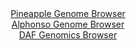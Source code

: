 <div id="Pineapple_Genome_Browser" align="center">
  <a href="https://igv.org/app/?sessionURL=blob:zZJRb9owFIX_iyWqTQqJnUDSREITMFg7Bu1KgY2qikziBFPHzmwnKUX893nVpr2sUnnYNMkP9tW17znH3wHURCoqOIiAa6OujRCwgNqKZo6LkpEZLogCUYaZIhaQJCOS8ISA6AAyrDRe3HwyN7dalypyHKrLdoF5Lmzl2bjAT4LjRtmJKJyhYAxvhMRaSOUMJK6FQ_O63ZANLkvbzPbsrpNijR3Myq3gSjgl4XncmPfiX6U4J1wUJC4qpumzgNjoMRpTO8Pv.qt5P0mIUhOyv0x7_cllf.mNFusP_nC9uLpYLfzV2ZzmHOtKkt6y2VC5DK4ZSsbdljuoWu74elBPvQu.G4wfWt77s9FjSSVRPRSgc8_3QxSYcChPyeP_5NsseqL326_TobE8WmbsijSzHRkPys402XvDy0n_BedHCzCRVIYGkGxlECFoedC3uq7f_rFF5xaEoclHCgqiu3sLaImTB9N.dwB6XxpmgCLfqmd8LCBkSiSI2iGEAQpDt9sJOjAM0dE6gEqyvxfueHETBtDtu64fZ5RpA3QaK14qG3Nu10lm508npqluduVs7evqIfmYTnk4QbtCZvuOGsMXKTKjnz_QGH2Non_C3WuE2HpzKmzXcoG2dHqLHqsrHbrb3RfawM9oMpv_GbVzY_a0aDIhC6xNv6mY40_aaiwp5toUaqrohjKq9yuTomhAhFzPQAsSwYShEMh88wZa0EJd.PY3nN7x_vgd">Pineapple Genome Browser</a>
</div>
<div id="Alphonso_Genome_Browser" align="center">
  <a href="https://igv.org/app/?sessionURL=blob:zZNdb5swFIb_i6VWm0QAQ0ICUjXRz_VbTUrSUlXIgAF3xqa2ISVR_nvdatNuOqm52DTJFz5Hxz7vef14DTosJOEMBMAx4ciEEBhAVnw5Q3VD8RWqsQRBgajEBhC4wAKzDINgDQokFYqmF_pkpVQjA8siqhnUiJXclK6JarTiDC2lmfHaOuCUopQLpLiQ1r5AHbdI2Q2WOEVNY.rerjmycqSQhWhTcSa51WBWJkt9X_IrlZSY8RondUsVeReQaD1aY24W6Fu4mIVZhqU8x_1pvheen4Zz9yiKT7yDOLr.voi8xe6MlAypVuC9p6ibtDvOsfMST9Ps8opeTnU0PQmXs1bYkx33cPfopSECyz04hhPX8ya.r80hLMcv_9PcepEtZ8_mZ08q5as4iuQ9dKYrVM3ZRdbfnt1_MLdv22BjAMqzVrMAskqMA2gbru0ZI8cbvG3hxLDtN3cEJyB4eDSAEij7ocsf1kD1jSYGSPzcvsNjAC5yLEAw0DePoe87o.F4aPs.3Bhr0Ar696w9jqb.2HZCx_GSglClcc4TyRppIsbMLivMcrWll4dhUU1GZLjj7Mf7_Z0bV8PZ9cXpXf9MbsoP3Xz7Yrr5.wPqUT.j6Z9w9xkhpkq3he0pvj0jqp6v8mevnsP09iim_ZWvP9swvfmjQduZU3BRI6XrdUaHP4nrkCCIKZ3oiCQpoUT1C.0jX4IAOq4GF2Scck0iEGX6xTZsA47sr78BdTePm1c-">Alphonso Genome Browser</a>
</div>


<div id="DAF_Genomics_Browser" align="center">
  <a href="https://igv.org/app/?sessionURL=blob:tZF9a9swEMa_iyD9y3b8FrsyhOFlSZumW2kzN9BSwtU.26Ky5Ury0i7ku1d4HYO9MAYdnITE3el5dL89.YJSMdGShPiON3E8j1hE1WK3hqbj.AkaVCQpgSu0iMQSJbY5kmRPSlAasqtz01lr3alkPC6gtCtsRcNy5ajAgc5Wotc1mlLbd6CBr6KFnXJy0ZhiDWPgXS1aJcaQ56iU7Y47bKvtDsz2PbcdnsRt03PNBtWtMWGMFU4Jxi1rC3z6i5H_oGyCvUs363ToX.Hzspimq2V6Hcyzm5NodpNdnG6yaHO0ZlULupc4XV8uL9nJ7GHkL0wAn_BZV51_pObiUld83o2CD0fzp45JVFMv9o6DKKI0IAeLcJH3BgTJa.klXmjF_rHlh6H9egwmkZmEFIwkt3cW0RLyB1N.uyf6uTO4iMLHfiBnESELlCSxqevGHqX.JIxDl1LvYO1JL_kb81xkVzR2_dT3I.ceGqNfMj4M0Qj9mnwrmD.9bNa_wjqdP1Yj_31ULPr6jMeLein0_er6LJBVoH4LKjT.__ixUsgGtEl9u75iAW70Gmz1Dy7B4e7wAg--">DAF Genomics Browser</a>
</div>
